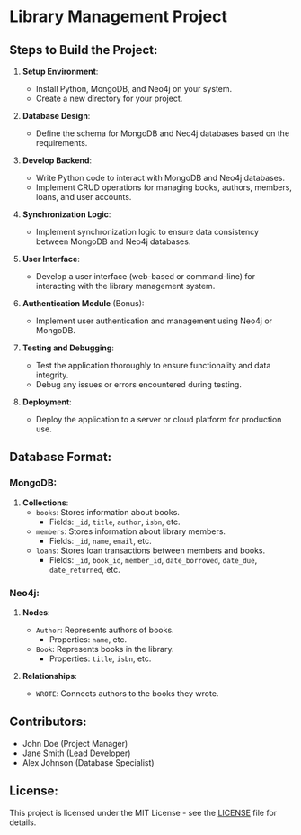 # Library Management Project

## Steps to Build the Project:

1. **Setup Environment**:
   - Install Python, MongoDB, and Neo4j on your system.
   - Create a new directory for your project.

2. **Database Design**:
   - Define the schema for MongoDB and Neo4j databases based on the requirements.

3. **Develop Backend**:
   - Write Python code to interact with MongoDB and Neo4j databases.
   - Implement CRUD operations for managing books, authors, members, loans, and user accounts.

4. **Synchronization Logic**:
   - Implement synchronization logic to ensure data consistency between MongoDB and Neo4j databases.

5. **User Interface**:
   - Develop a user interface (web-based or command-line) for interacting with the library management system.

6. **Authentication Module** (Bonus):
   - Implement user authentication and management using Neo4j or MongoDB.

7. **Testing and Debugging**:
   - Test the application thoroughly to ensure functionality and data integrity.
   - Debug any issues or errors encountered during testing.

8. **Deployment**:
   - Deploy the application to a server or cloud platform for production use.

## Database Format:

### MongoDB:

1. **Collections**:
   - `books`: Stores information about books.
     - Fields: `_id`, `title`, `author`, `isbn`, etc.
   - `members`: Stores information about library members.
     - Fields: `_id`, `name`, `email`, etc.
   - `loans`: Stores loan transactions between members and books.
     - Fields: `_id`, `book_id`, `member_id`, `date_borrowed`, `date_due`, `date_returned`, etc.

### Neo4j:

1. **Nodes**:
   - `Author`: Represents authors of books.
     - Properties: `name`, etc.
   - `Book`: Represents books in the library.
     - Properties: `title`, `isbn`, etc.

2. **Relationships**:
   - `WROTE`: Connects authors to the books they wrote.

## Contributors:

- John Doe (Project Manager)
- Jane Smith (Lead Developer)
- Alex Johnson (Database Specialist)

## License:

This project is licensed under the MIT License - see the [LICENSE](LICENSE) file for details.
